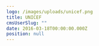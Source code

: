 ```yaml
---
logo: /images/uploads/unicef.png
title: UNICEF
cmsUserSlug: ""
date: 2016-03-18T00:00:00.000Z
position: null
---
```



